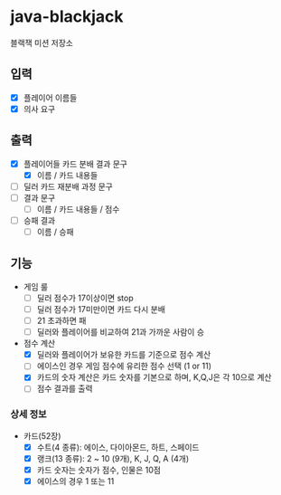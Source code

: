 # java-blackjack
블랙잭 미션 저장소
## 입력
- [X] 플레이어 이름들
- [X] 의사 요구
## 출력
- [X] 플레이어들 카드 분배 결과 문구
    - [X] 이름 / 카드 내용들
- [ ] 딜러 카드 재분배 과정 문구
- [ ] 결과 문구
    - [ ] 이름 / 카드 내용들 / 점수
- [ ] 승패 결과
    - [ ] 이름  / 승패
## 기능
- 게임 룰
    - [ ] 딜러 점수가 17이상이면 stop
    - [ ] 딜러 점수가 17미만이면 카드 다시 분배
    - [ ] 21 초과하면 패
    - [ ] 딜러와 플레이어를 비교하여 21과 가까운 사람이 승
- 점수 계산
   - [X] 딜러와 플레이어가 보유한 카드를 기준으로 점수 계산 
   - [ ] 에이스인 경우 게임 점수에 유리한 점수 선택 (1 or 11)
   - [X] 카드의 숫자 계산은 카드 숫자를 기본으로 하며, K,Q,J은 각 10으로 계산
   - [ ] 점수 결과를 출력
### 상세 정보
- 카드(52장)
    - [X] 수트(4 종류): 에이스, 다이아몬드, 하트, 스페이드
    - [X] 랭크(13 종류): 2 ~ 10 (9개), K, J, Q, A (4개)
    - [X] 카드 숫자는 숫자가 점수, 인물은 10점
    - [X] 에이스의 경우 1 또는 11
